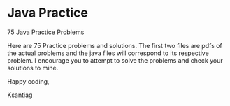 # Java Practice
75 Java Practice Problems

Here are 75 Practice problems and solutions. The first two files are pdfs of the actual problems and the java files will correspond to its respective problem. I encourage you to attempt to solve the problems and check your solutions to mine. 

Happy coding, 

Ksantiag
